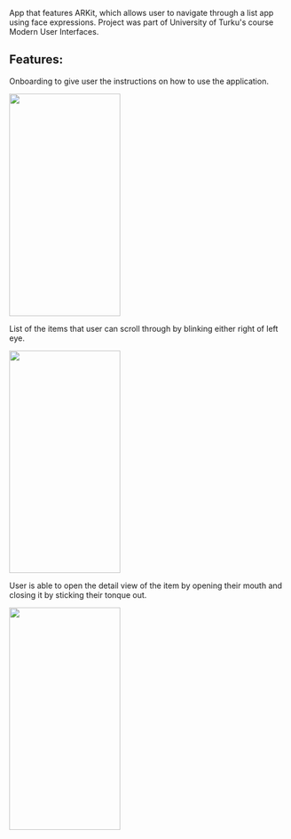 App that features ARKit, which allows user to navigate through a list app using face expressions. Project was part of University of Turku's course Modern User Interfaces.

## Features:

Onboarding to give user the instructions on how to use the application.

<img src="https://github.com/user-attachments/assets/1267a961-c544-4a3a-8a04-1d164abb5349" width="200" height="400" />

List of the items that user can scroll through by blinking either right of left eye.

<img src="https://github.com/user-attachments/assets/a2abdb39-5906-4a9f-b6cb-7c58056adb6d" width="200" height="400" />

User is able to open the detail view of the item by opening their mouth and closing it by sticking their tonque out.

<img src="https://github.com/user-attachments/assets/fbc98bae-922d-43ea-b410-20e979fc0ba7" width="200" height="400" />


